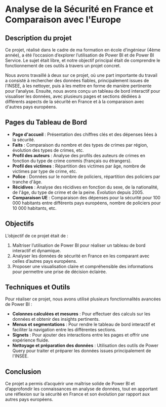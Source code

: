 # Analyse de la Sécurité en France et Comparaison avec l'Europe

## Description du projet

Ce projet, réalisé dans le cadre de ma formation en école d’ingénieur (4ème année), a été l’occasion d’explorer l’utilisation de Power BI et de Power BI Service. Le sujet était libre, et notre objectif principal était de comprendre le fonctionnement de ces outils à travers un projet concret.

Nous avons travaillé à deux sur ce projet, où une part importante du travail a consisté à rechercher des données fiables, principalement issues de l'INSEE, à les nettoyer, puis à les mettre en forme de manière pertinente pour l’analyse. Ensuite, nous avons conçu un tableau de bord interactif pour visualiser les données, avec plusieurs pages et sections dédiées à différents aspects de la sécurité en France et à la comparaison avec d'autres pays européens.

## Pages du Tableau de Bord

- **Page d'accueil** : Présentation des chiffres clés et des dépenses liées à la sécurité.
- **Faits** : Comparaison du nombre et des types de crimes par région, évolution des types de crimes, etc.
- **Profil des auteurs** : Analyse des profils des auteurs de crimes en fonction du type de crime commis (français ou étrangers).
- **Profil des victimes** : Répartition des victimes par âge, nombre de victimes par type de crime, etc.
- **Police** : Données sur le nombre de policiers, répartition des policiers par tranche d'âge.
- **Récidives** : Analyse des récidives en fonction du sexe, de la nationalité, de l'âge, du type de crime et de la peine. Évolution depuis 2005.
- **Comparaison UE** : Comparaison des dépenses pour la sécurité pour 100 000 habitants entre différents pays européens, nombre de policiers pour 10 000 habitants, etc.

## Objectifs

L’objectif de ce projet était de :
1. Maîtriser l’utilisation de Power BI pour réaliser un tableau de bord interactif et dynamique.
2. Analyser les données de sécurité en France en les comparant avec celles d’autres pays européens.
3. Proposer une visualisation claire et compréhensible des informations pour permettre une prise de décision éclairée.

## Techniques et Outils

Pour réaliser ce projet, nous avons utilisé plusieurs fonctionnalités avancées de Power BI :
- **Colonnes calculées et mesures** : Pour effectuer des calculs sur les données et obtenir des insights pertinents.
- **Menus et segmentations** : Pour rendre le tableau de bord interactif et faciliter la navigation entre les différentes sections.
- **Signets** : Pour ajouter des interactions entre les pages et offrir une expérience fluide.
- **Nettoyage et préparation des données** : Utilisation des outils de Power Query pour traiter et préparer les données issues principalement de l'INSEE.

## Conclusion

Ce projet a permis d’acquérir une maîtrise solide de Power BI et d’approfondir les connaissances en analyse de données, tout en apportant une réflexion sur la sécurité en France et son évolution par rapport aux autres pays européens.
